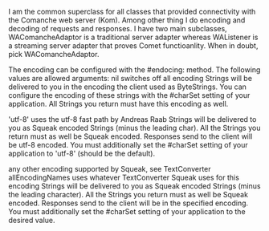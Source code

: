 I am the common superclass for all classes that provided connectivity with the Comanche web server (Kom). Among other thing I do encoding and decoding of requests and responses. I have two main subclasses, WAComancheAdaptor is a traditional server adapter whereas WAListener is a streaming server adapter that proves Comet functioanlity. When in doubt, pick WAComancheAdaptor.

The encoding can be configured with the #endocing: method. The following values are allowed arguments:
nil
	switches off all encoding
	Strings will be delivered to you in the encoding the client used as ByteStrings. You can configure the encoding of these strings with the #charSet setting of your application. All Strings you return must have this encoding as well.
	
'utf-8'
	uses the utf-8 fast path by Andreas Raab
	Strings will be delivered to you as Squeak encoded Strings (minus the leading char). All the Strings you return must as well be Squeak encoded. Responses send to the client will be utf-8 encoded. You must additionally set the #charSet setting of your application to 'utf-8' (should be the default).
	
any other encoding supported by Squeak, see TextConverter allEncodingNames
	uses whatever TextConverter Squeak uses for this encoding
	Strings will be delivered to you as Squeak encoded Strings (minus the leading character). All the Strings you return must as well be Squeak encoded. Responses send to the client will be in the specified encoding. You must additionally set the #charSet setting of your application to the desired value.